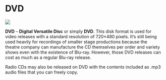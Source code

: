 # DVD

![](https://lh3.googleusercontent.com/u5ncJ3-5qpTtxl6LBIDL8M1riMZbAbtzTmr8ePHkrokaPFwUSAGVa8wJq2B--C56gUuT7K2o7u-ckk0DpAsMA-I_n34IJZP8V0fKvDPh97YGh5Fqui1_oVemqZ4dzib0b91kb1L2)

**DVD** – **Digital Versatile Disc** or simply **DVD**. This disk format is used for video releases with a standard resolution of 720×480 pixels. It’s still being used heavily for recordings of smaller stage productions because the theatre company can manufacture the CD themselves per order and variety shows even with the existence of Blu-ray. However, those DVD releases can cost as much as a regular Blu-ray release.

Radio CDs may also be released on DVD with the contents included as .mp3 audio files that you can freely copy.
